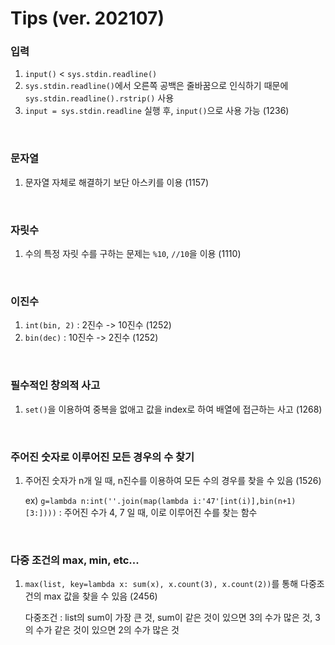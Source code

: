 # Tips (ver. 202107)

### 입력
1. `input()` < `sys.stdin.readline()`
2. `sys.stdin.readline()`에서 오른쪽 공백은 줄바꿈으로 인식하기 때문에 `sys.stdin.readline().rstrip()` 사용
3. `input = sys.stdin.readline` 실행 후, `input()`으로 사용 가능 (1236)

<br>

### 문자열
1. 문자열 자체로 해결하기 보단 아스키를 이용 (1157)

<br>

### 자릿수
1. 수의 특정 자릿 수를 구하는 문제는 `%10`, `//10`을 이용 (1110)

<br>

### 이진수
1. `int(bin, 2)` : 2진수 -> 10진수 (1252)
2. `bin(dec)` : 10진수 -> 2진수 (1252)

<br>

### 필수적인 창의적 사고
1. `set()`을 이용하여 중복을 없애고 값을 index로 하여 배열에 접근하는 사고 (1268)

<br>

### 주어진 숫자로 이루어진 모든 경우의 수 찾기
1. 주어진 숫자가 n개 일 때, n진수를 이용하여 모든 수의 경우를 찾을 수 있음 (1526)

    ex) `g=lambda n:int(''.join(map(lambda i:'47'[int(i)],bin(n+1)[3:])))` : 주어진 수가 4, 7 일 때, 이로 이루어진 수를 찾는 함수

<br>

### 다중 조건의 max, min, etc...
1. `max(list, key=lambda x: sum(x), x.count(3), x.count(2))`를 통해 다중조건의 max 값을 찾을 수 있음 (2456)

    다중조건 : list의 sum이 가장 큰 것, sum이 같은 것이 있으면 3의 수가 많은 것, 3의 수가 같은 것이 있으면 2의 수가 많은 것